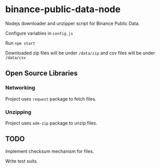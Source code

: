 # binance-public-data-node

Nodejs downloader and unzipper script for Binance Public Data.

Configure variables in `config.js`

Run `npm start`

Downloaded zip files will be under `/data/zip` and csv files will be under `/data/csv`

## Open Source Libraries

### Networking

Project uses `request` package to fetch files.

### Unzipping

Project uses `adm-zip` package to unzip files.

## TODO

Implement checksum mechanism for files.

Write test suits.
